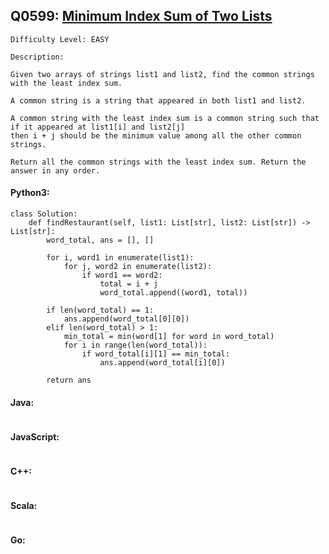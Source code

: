 ## Q0599: [Minimum Index Sum of Two Lists](https://leetcode.com/problems/minimum-index-sum-of-two-lists/)

```
Difficulty Level: EASY
```

```
Description:

Given two arrays of strings list1 and list2, find the common strings with the least index sum.

A common string is a string that appeared in both list1 and list2.

A common string with the least index sum is a common string such that if it appeared at list1[i] and list2[j]
then i + j should be the minimum value among all the other common strings.

Return all the common strings with the least index sum. Return the answer in any order.
```

#### Python3:

```
class Solution:
    def findRestaurant(self, list1: List[str], list2: List[str]) -> List[str]:
        word_total, ans = [], []
        
        for i, word1 in enumerate(list1):
            for j, word2 in enumerate(list2):
                if word1 == word2:
                    total = i + j
                    word_total.append((word1, total))

        if len(word_total) == 1:
            ans.append(word_total[0][0])
        elif len(word_total) > 1:
            min_total = min(word[1] for word in word_total)
            for i in range(len(word_total)):
                if word_total[i][1] == min_total:
                    ans.append(word_total[i][0])

        return ans
```

#### Java:

```

```

#### JavaScript:

```

```

#### C++:

```

```

#### Scala:

```

```

#### Go:

```

```